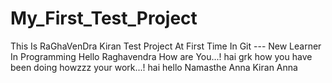 # My_First_Test_Project
This Is RaGhaVenDra Kiran Test Project At First Time In Git     --- New Learner In Programming
Hello Raghavendra How are You...!
hai grk
how you have been doing
howzzz your work...!
hai hello Namasthe Anna Kiran Anna